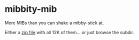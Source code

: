 # mibbity-mib
More MIBs than you can shake a mibby-stick at.

Either a <a href="mibby.zip">zip file</a> with all 12K of them... or just browse the subdir.


